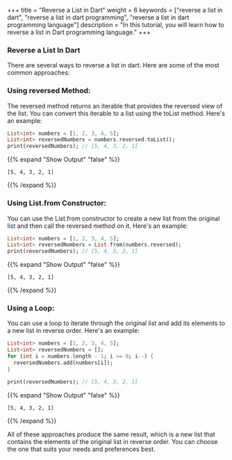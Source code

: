 +++
title = "Reverse a List in Dart"
weight = 6
keywords = ["reverse a list in dart", "reverse a list in dart programming", "reverse a list in dart programming language"]
description = "In this tutorial, you will learn how to reverse a list in Dart programming language."
+++

### Reverse a List In Dart
There are several ways to reverse a list in dart. Here are some of the most common approaches:

### Using reversed Method:
The reversed method returns an iterable that provides the reversed view of the list. You can convert this iterable to a list using the toList method. Here's an example:

```dart
List<int> numbers = [1, 2, 3, 4, 5];
List<int> reversedNumbers = numbers.reversed.toList();
print(reversedNumbers); // [5, 4, 3, 2, 1]
```

{{% expand "Show Output" "false" %}}
````plaintext
[5, 4, 3, 2, 1]
````
{{% /expand %}}

### Using List.from Constructor:
You can use the List.from constructor to create a new list from the original list and then call the reversed method on it. Here's an example:

```dart
List<int> numbers = [1, 2, 3, 4, 5];
List<int> reversedNumbers = List.from(numbers.reversed);
print(reversedNumbers); // [5, 4, 3, 2, 1]
```

{{% expand "Show Output" "false" %}}
````plaintext
[5, 4, 3, 2, 1]
````
{{% /expand %}}


### Using a Loop:
You can use a loop to iterate through the original list and add its elements to a new list in reverse order. Here's an example:

```dart
List<int> numbers = [1, 2, 3, 4, 5];
List<int> reversedNumbers = [];
for (int i = numbers.length - 1; i >= 0; i--) {
  reversedNumbers.add(numbers[i]);
}

print(reversedNumbers); // [5, 4, 3, 2, 1]
```

{{% expand "Show Output" "false" %}}
````plaintext
[5, 4, 3, 2, 1]
````
{{% /expand %}}

All of these approaches produce the same result, which is a new list that contains the elements of the original list in reverse order. You can choose the one that suits your needs and preferences best.